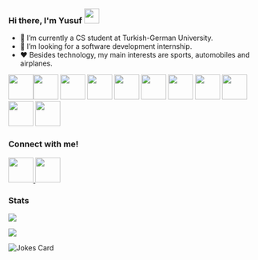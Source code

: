 ### Hi there, I'm Yusuf  <img src="https://raw.githubusercontent.com/iampavangandhi/iampavangandhi/master/gifs/Hi.gif" width="30px"></h2>
* 🔭 I’m currently a CS student at Turkish-German University.
* 🤝 I’m looking for a software development internship.
* ❤️ Besides technology, my main interests are sports, automobiles and airplanes.


<img height=50 src="https://cdn.jsdelivr.net/gh/devicons/devicon/icons/c/c-plain.svg" /><img height=50 src="https://cdn.jsdelivr.net/gh/devicons/devicon/icons/java/java-original.svg"/>
<img height=50 src="https://cdn.jsdelivr.net/gh/devicons/devicon/icons/kotlin/kotlin-plain-wordmark.svg" />
<img height=50 src="https://cdn.jsdelivr.net/gh/devicons/devicon/icons/numpy/numpy-original-wordmark.svg"/>
<img height=50 src="https://cdn.jsdelivr.net/gh/devicons/devicon/icons/pandas/pandas-original-wordmark.svg"/>
<img height=50 src="https://cdn.jsdelivr.net/gh/devicons/devicon/icons/sqlite/sqlite-original-wordmark.svg" />
<img height=50 src="https://cdn.jsdelivr.net/gh/devicons/devicon/icons/firebase/firebase-plain-wordmark.svg" />
<img height=50 src="https://cdn.jsdelivr.net/gh/devicons/devicon/icons/androidstudio/androidstudio-plain-wordmark.svg" />
<img height=50 src="https://cdn.jsdelivr.net/gh/devicons/devicon/icons/jupyter/jupyter-original-wordmark.svg" />
<img height=50 src="https://cdn.jsdelivr.net/gh/devicons/devicon/icons/canva/canva-original.svg"/>
<img height=50 src="https://cdn.jsdelivr.net/gh/devicons/devicon/icons/figma/figma-original.svg" />


### Connect with me!
</a>
<a href="https://www.linkedin.com/in/yusufziyaak/">
    <img height="50" src="https://cdn2.iconfinder.com/data/icons/social-icon-3/512/social_style_3_in-306.png"/>
    <img height=50 src="https://cdn.jsdelivr.net/gh/devicons/devicon/icons/github/github-original.svg"/>
</a>

### Stats

<img align="middle" src="https://github-readme-stats.vercel.app/api?username=ysfzyak&show_icons=true&theme=tokyonight" />

![](https://komarev.com/ghpvc/?username=ysfzyak&color=blueviolet)

![Jokes Card](https://readme-jokes.vercel.app/api)
